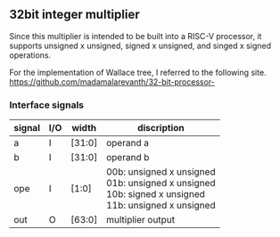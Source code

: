 ## 32bit integer multiplier

Since this multiplier is intended to be built into a RISC-V processor, 
it supports unsigned x unsigned, signed x unsigned, and singed x signed 
operations.

For the implementation of Wallace tree, I referred to the following site.
https://github.com/madamalarevanth/32-bit-processor-

### Interface signals


signal|I/O|width|discription
---|---|---|---
a|I|[31:0]|operand a
b|I|[31:0]|operand b
ope|I|[1:0]|00b: unsigned x unsigned <br>01b: unsigned x unsigned <br>10b: signed x unsigned <br>11b: unsigned x unsigned|
out|O|[63:0]|multiplier output

